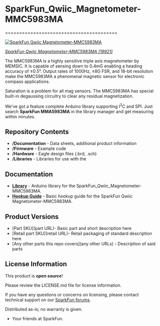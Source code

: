 # SparkFun_Qwiic_Magnetometer-MMC5983MA
========================================

[![SparkFun Qwiic Magnetometer-MMC5983MA](https://cdn.sparkfun.com/assets/parts/1/9/6/5/3/19921_03.jpg)](https://www.sparkfun.com/products/19921)

[*SparkFun Qwiic Magnetometer-MMC5983MA (19921)*](https://www.sparkfun.com/products/19921)

The MMC5983MA is a highly sensitive triple axis magnetometer by MEMSIC. It is capable of sensing down to 0.4mG enabling a heading accuracy of ±0.5°. Output rates of 1000Hz, ±8G FSR, and 18-bit resolution make the MMC5983MA a phenomenal magnetic sensor for electronic compass applications.

Saturation is a problem for all mag sensors. The MMC5983MA has special built-in degaussing circuitry to clear any residual magnetization.

We've got a feature complete Arduino library supporting I<sup>2</sup>C and SPI. Just search **SparkFun MMA5983MA** in the library manager and get measuring within minutes.

Repository Contents
-------------------

* **/Documentation** - Data sheets, additional product information
* **/Firmware** - Example code 
* **/Hardware** - Eagle design files (.brd, .sch)
* **/Libraries** - Libraries for use with the <PRODUCT NAME>

Documentation
--------------
* **[Library](https://github.com/sparkfun/SparkFun_MMC5983MA_Magnetometer_Arduino_Library)** - Arduino library for the SparkFun_Qwiic_Magnetometer-MMC5983MA.
* **[Hookup Guide](https://learn.sparkfun.com/tutorials/qwiic-micro-magnetometer---mmc5983ma-hookup-guide)** - Basic hookup guide for the SparkFun Qwiic Magnetometer-MMC5983MA.

Product Versions
----------------
* [Part SKU](part URL)- Basic part and short description here
* [Retail part SKU](retail URL)- Retail packaging of standard description here
* [Any other parts this repo covers](any other URLs) - Description of said parts

License Information
-------------------

This product is _**open source**_! 

Please review the LICENSE.md file for license information. 

If you have any questions or concerns on licensing, please contact technical support on our [SparkFun forums](https://forum.sparkfun.com/viewforum.php?f=152).

Distributed as-is; no warranty is given.

- Your friends at SparkFun.

_<COLLABORATION CREDIT>_
